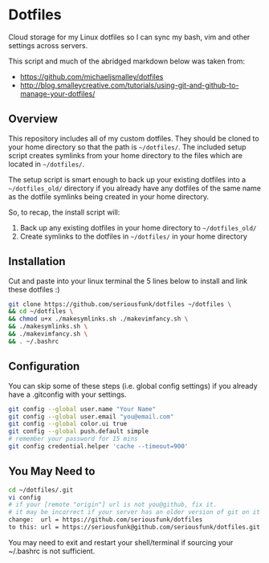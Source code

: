 Dotfiles
========

Cloud storage for my Linux dotfiles so I can sync my bash, vim and other settings across servers.

This script and much of the abridged markdown below was taken from:
+ https://github.com/michaeljsmalley/dotfiles
+ http://blog.smalleycreative.com/tutorials/using-git-and-github-to-manage-your-dotfiles/


Overview
------------

This repository includes all of my custom dotfiles.  They should be cloned to
your home directory so that the path is `~/dotfiles/`.  The included setup
script creates symlinks from your home directory to the files which are located
in `~/dotfiles/`.

The setup script is smart enough to back up your existing dotfiles into a
`~/dotfiles_old/` directory if you already have any dotfiles of the same name as
the dotfile symlinks being created in your home directory.

So, to recap, the install script will:

1. Back up any existing dotfiles in your home directory to `~/dotfiles_old/`
2. Create symlinks to the dotfiles in `~/dotfiles/` in your home directory

Installation
------------
Cut and paste into your linux terminal the 5 lines below to install and link these dotfiles :)
``` bash
git clone https://github.com/seriousfunk/dotfiles ~/dotfiles \
&& cd ~/dotfiles \
&& chmod u+x ./makesymlinks.sh ./makevimfancy.sh \
&& ./makesymlinks.sh \
&& ./makevimfancy.sh \
&& . ~/.bashrc 
```

Configuration
------------
You can skip some of these steps (i.e. global config settings) if you already have a .gitconfig with your settings.

``` bash
git config --global user.name "Your Name"
git config --global user.email "you@email.com"
git config --global color.ui true
git config --global push.default simple
# remember your password for 15 mins
git config credential.helper 'cache --timeout=900'
```

You May Need to
------------

``` bash
cd ~/dotfiles/.git
vi config
# if your [remote "origin"] url is not you@github, fix it.
# it may be incorrect if your server has an older version of git on it and you've cloned https
change:  url = https://github.com/seriousfunk/dotfiles
to this: url = https://seriousfunk@github.com/seriousfunk/dotfiles.git
```

You may need to exit and restart your shell/terminal if sourcing your ~/.bashrc is not sufficient.
